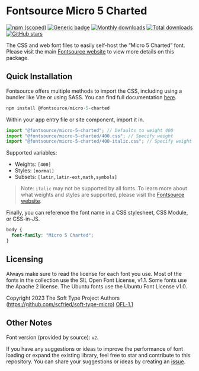# Fontsource Micro 5 Charted

[![npm (scoped)](https://img.shields.io/npm/v/@fontsource/micro-5-charted?color=brightgreen)](https://www.npmjs.com/package/@fontsource/micro-5-charted) [![Generic badge](https://img.shields.io/badge/fontsource-passing-brightgreen)](https://github.com/fontsource/fontsource) [![Monthly downloads](https://badgen.net/npm/dm/@fontsource/micro-5-charted)](https://github.com/fontsource/fontsource) [![Total downloads](https://badgen.net/npm/dt/@fontsource/micro-5-charted)](https://github.com/fontsource/fontsource) [![GitHub stars](https://img.shields.io/github/stars/fontsource/fontsource.svg?style=social&label=Star)](https://github.com/fontsource/fontsource/stargazers)

The CSS and web font files to easily self-host the “Micro 5 Charted” font. Please visit the main [Fontsource website](https://fontsource.org/fonts/micro-5-charted) to view more details on this package.

## Quick Installation

Fontsource offers multiple methods to import the CSS, including using a bundler like Vite or using SASS. You can find full documentation [here](https://fontsource.org/docs/getting-started/introduction).

```javascript
npm install @fontsource/micro-5-charted
```

Within your app entry file or site component, import it in.

```javascript
import "@fontsource/micro-5-charted"; // Defaults to weight 400
import "@fontsource/micro-5-charted/400.css"; // Specify weight
import "@fontsource/micro-5-charted/400-italic.css"; // Specify weight and style
```

Supported variables:
- Weights: `[400]`
- Styles: `[normal]`
- Subsets: `[latin,latin-ext,math,symbols]`

> Note: `italic` may not be supported by all fonts. To learn more about what weights and styles are supported, please visit the [Fontsource website](https://fontsource.org/fonts/micro-5-charted).

Finally, you can reference the font name in a CSS stylesheet, CSS Module, or CSS-in-JS.

```css
body {
  font-family: "Micro 5 Charted";
}
```

## Licensing
Always make sure to read the license for each font you use. Most of the fonts in the collection use the SIL Open Font License, v1.1. Some fonts use the Apache 2 license. The Ubuntu fonts use the Ubuntu Font License v1.0.

Copyright 2023 The Soft Type Project Authors (https://github.com/scfried/soft-type-micro)
[OFL-1.1](https://openfontlicense.org)

## Other Notes
Font version (provided by source): `v2`.

If you have any suggestions or ideas to improve the performance of font loading or expand the existing library, feel free to star and contribute to this repository. You can share your suggestions or ideas by creating an [issue](https://github.com/fontsource/fontsource/issues).